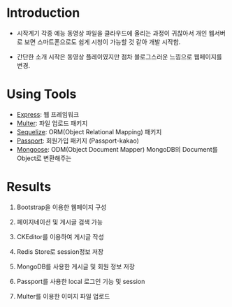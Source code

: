 # Introduction
- 시작계기
각종 예능 동영상 파일을 클라우드에 올리는 과정이 귀찮아서 개인 웹서버로 보면 스마트폰으로도 쉽게 시청이 가능할 것 같아 개발 시작함.

- 간단한 소개
시작은 동영상 플레이였지만 점차 블로그스러운 느낌으로 웹페이지를 변경.

# Using Tools
- [Express](https://expressjs.com/): 웹 프레임워크
- [Multer](https://www.npmjs.com/package/multer): 파일 업로드 패키지
- [Sequelize](https://sequelize.org/): ORM(Object Relational Mapping) 패키지
- [Passport](https://www.npmjs.com/package/passport): 회원가입 패키지 (Passport-kakao)
- [Mongoose](https://mongoosejs.com/): ODM(Object Document Mapper) MongoDB의 Document를 Object로 변환해주는 

# Results
1. Bootstrap을 이용한 웹페이지 구성

2. 페이지네이션 및 게시글 검색 가능

3. CKEditor를 이용하여 게시글 작성

4. Redis Store로 session정보 저장

5. MongoDB를 사용한 게시글 및 회원 정보 저장

6. Passport를 사용한 local 로그인 기능 및 session

7. Multer를 이용한 이미지 파일 업로드
